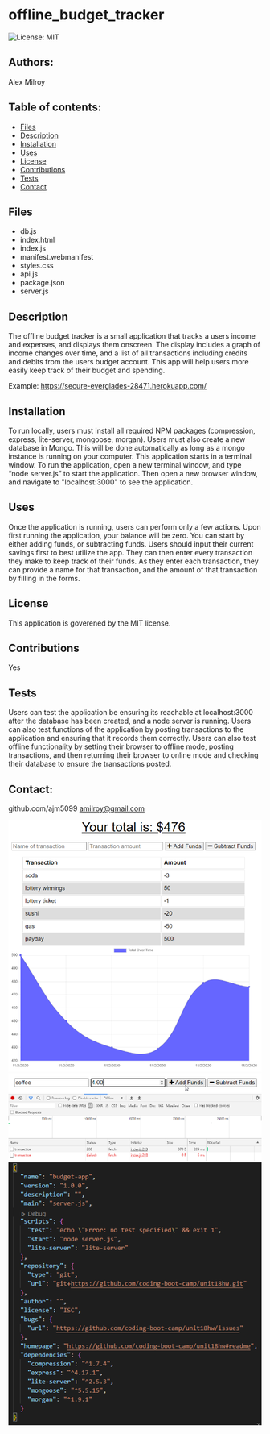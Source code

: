 # offline_budget_tracker

![License: MIT ](https://img.shields.io/badge/License-MIT-yellow.svg)

## Authors: 
Alex Milroy  

## Table of contents:
* [Files](#Files)
* [Description](#Description)
* [Installation](#Installation)
* [Uses](#Uses)
* [License](#License)
* [Contributions](#Contributions)
* [Tests](#Tests)
* [Contact](#Contact)

## Files
* db.js
* index.html
* index.js
* manifest.webmanifest
* styles.css
* api.js
* package.json
* server.js



## Description
The offline budget tracker is a small application that tracks a users income and expenses, and displays them onscreen. The display includes a graph of income changes over time, and a list of all transactions including credits and debits from the users budget account. This app will help users more easily keep track of their budget and spending.

Example: https://secure-everglades-28471.herokuapp.com/

## Installation
To run locally, users must install all required NPM packages (compression, express, lite-server, mongoose, morgan). Users must also create a new database in Mongo. This will be done automatically as long as a mongo instance is running on your computer. This application starts in a terminal window. To run the application, open a new terminal window, and type “node server.js” to start the application. Then open a new browser window, and navigate to "localhost:3000" to see the application.

## Uses
Once the application is running, users can perform only a few actions. Upon first running the application, your balance will be zero. You can start by either adding funds, or subtracting funds. Users should input their current savings first to best utilize the app. They can then enter every transaction they make to keep track of their funds. As they enter each transaction, they can provide a name for that transaction, and the amount of that transaction by filling in the forms.

## License
This application is goverened by the MIT license.

## Contributions
Yes

## Tests
Users can test the application be ensuring its reachable at localhost:3000 after the database has been created, and a node server is running. Users can also test functions of the application by posting transactions to the application and ensuring that it records them correctly. Users can also test offline functionality by setting their browser to offline mode, posting transactions, and then returning their browser to online mode and checking their database to ensure the transactions posted.
    
## Contact:
github.com/ajm5099
amilroy@gmail.com

![Site Screenshot](images/budget_tracker.png)
![Site Screenshot](images/add_funds.png)
![Site Screenshot](images/offline_testing.png)
![Site Screenshot](images/package.png)